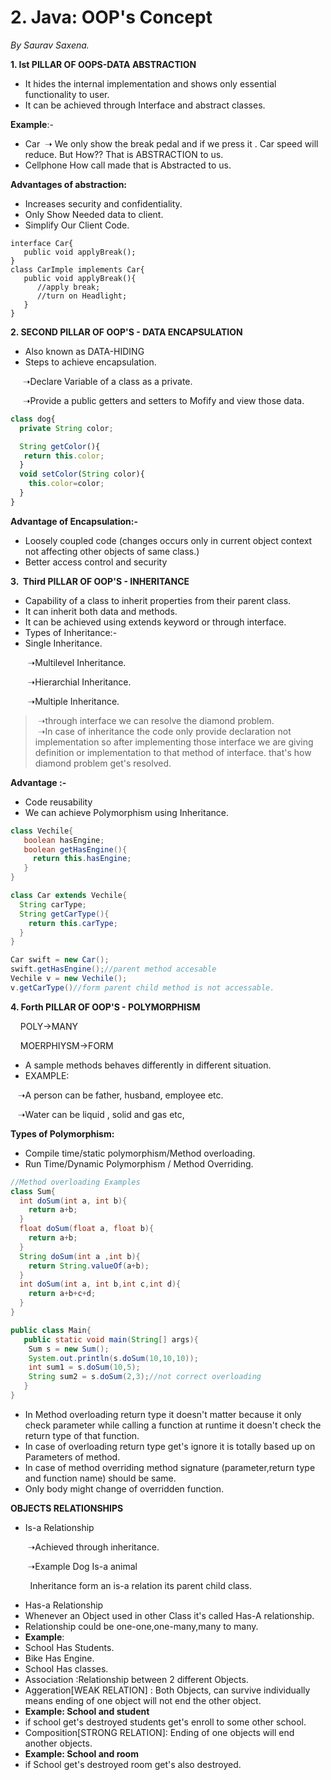 # 2. Java: OOP's Concept

_By Saurav Saxena._

  

**1\. Ist PILLAR OF OOPS-DATA ABSTRACTION**

*   It hides the internal implementation and shows only essential functionality to user. 
*   It can be achieved through Interface and abstract classes.

  

**Example**:-

*   Car  ➝ We only show the break pedal and if we press it . Car speed will reduce. But How?? That is ABSTRACTION to us.
*   Cellphone How call made that is Abstracted to us.

  

**Advantages of abstraction:**

*   Increases security and confidentiality.
*   Only Show Needed data to client.
*   Simplify Our Client Code.

  

```plain
interface Car{
   public void applyBreak();
}
class CarImple implements Car{
   public void applyBreak(){
      //apply break;
      //turn on Headlight;
   }
}
```

  

**2\. SECOND PILLAR OF OOP'S - DATA ENCAPSULATION**

*   Also known as DATA-HIDING
*   Steps to achieve encapsulation.

     ➝Declare Variable of a class as a private.

     ➝Provide a public getters and setters to Mofify and view those data.

  

```typescript
class dog{
  private String color;

  String getColor(){
   return this.color;
  }   
  void setColor(String color){
    this.color=color;
  }
}
```

  

**Advantage of Encapsulation:-**

*   Loosely coupled code (changes occurs only in current object context not affecting other objects of same class.)
*   Better access control and security

  

**3.  Third PILLAR OF OOP'S - INHERITANCE**

*   Capability of a class to inherit properties from their parent class.
*   It can inherit both data and methods.
*   It can be achieved using extends keyword or through interface.
*   Types of Inheritance:-
*   Single Inheritance.

       ➝Multilevel Inheritance.

       ➝Hierarchial Inheritance.

       ➝Multiple Inheritance.

>  ➝through interface we can resolve the diamond problem.  
>  ➝In case of inheritance the code only provide declaration not implementation so after implementing those interface we are giving definition or implementation to that method of interface. that's how diamond problem get's resolved.

  
  

**Advantage :-**

*   Code reusability
*   We can achieve Polymorphism using Inheritance.

  

```java
class Vechile{
   boolean hasEngine;
   boolean getHasEngine(){
     return this.hasEngine;
   }
}

class Car extends Vechile{
  String carType;
  String getCarType(){
    return this.carType;
  }   
}
```

  

```java
Car swift = new Car();
swift.getHasEngine();//parent method accesable
Vechile v = new Vechile();
v.getCarType()//form parent child method is not accessable.
```

  

**4\. Forth PILLAR OF OOP'S - POLYMORPHISM**

    POLY->MANY

    MOERPHIYSM->FORM

*   A sample methods behaves differently in different situation.
*   EXAMPLE:

   ➝A person can be father, husband, employee etc.

   ➝Water can be liquid , solid and gas etc,

  

**Types of Polymorphism:**

*   Compile time/static polymorphism/Method overloading.
*   Run Time/Dynamic Polymorphism / Method Overriding.

  

```java
//Method overloading Examples
class Sum{
  int doSum(int a, int b){
    return a+b;
  }
  float doSum(float a, float b){
    return a+b;
  }
  String doSum(int a ,int b){
    return String.valueOf(a+b);
  }
  int doSum(int a, int b,int c,int d){
    return a+b+c+d;
  }
}
```

  

```java
public class Main{
   public static void main(String[] args){
    Sum s = new Sum();
    System.out.println(s.doSum(10,10,10));
    int sum1 = s.doSum(10,5);
    String sum2 = s.doSum(2,3);//not correct overloading
   }
}
```

  

*   In Method overloading return type it doesn't matter because it only check parameter while calling a function at runtime it doesn't check the return type of that function. 
*   In case of overloading return type get's ignore it is totally based up on Parameters of method.
*   In case of method overriding method signature (parameter,return type and function name) should be same.
*   Only body might change of overridden function.

  

**OBJECTS RELATIONSHIPS**

*   Is-a Relationship

       ➝Achieved through inheritance.

       ➝Example Dog Is-a animal

        Inheritance form an is-a relation its parent child class.

  

*   Has-a Relationship
*   Whenever an Object used in other Class it's called Has-A relationship.
*   Relationship could be one-one,one-many,many to many.
*   **Example**:
*   School Has Students.
*   Bike Has Engine.
*   School Has classes.
*   Association :Relationship between 2 different Objects.
*   Aggeration\[WEAK RELATION\] : Both Objects, can survive individually means ending of one object will not end the other object.
*   **Example: School and student**
*   if school get's destroyed students get's enroll to some other school.
*   Composition\[STRONG RELATION\]: Ending of one objects will end another objects.
*   **Example: School and room**
*   if School get's destroyed room get's also destroyed.
